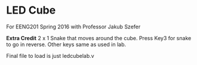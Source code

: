 # LED Cube

For EENG201 Spring 2016 with Professor Jakub Szefer  

**Extra Credit**
2 x 1 Snake that moves around the cube.
Press Key3 for snake to go in reverse.
Other keys same as used in lab.

Final file to load is just ledcubelab.v